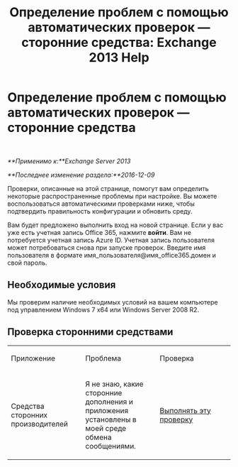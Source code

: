 ﻿---
title: 'Определение проблем с помощью автоматических проверок — сторонние средства: Exchange 2013 Help'
TOCTitle: Определение проблем с помощью автоматических проверок — сторонние средства
ms:assetid: 83b71e35-892e-44e3-9fce-c608b49bbc61
ms:mtpsurl: https://technet.microsoft.com/ru-ru/library/Dn793974(v=EXCHG.150)
ms:contentKeyID: 62633049
ms.date: 05/22/2018
mtps_version: v=EXCHG.150
ms.translationtype: MT
---

# Определение проблем с помощью автоматических проверок — сторонние средства

 

_**Применимо к:**Exchange Server 2013_

_**Последнее изменение раздела:**2016-12-09_

Проверки, описанные на этой странице, помогут вам определить некоторые распространенные проблемы при настройке. Вы можете воспользоваться автоматическими проверками ниже, чтобы подтвердить правильность конфигурации и обновить среду.

Вам будет предложено выполнить вход на новой странице. Если у вас уже есть учетная запись Office 365, нажмите **войти**. Вам не потребуется учетная запись Azure ID. Учетная запись пользователя может потребоваться снова при запуске проверок. Введите имя пользователя в формате имя\_пользователя@имя\_office365.домен и свой пароль.

## Необходимые условия

Мы проверим наличие необходимых условий на вашем компьютере под управлением Windows 7 x64 или Windows Server 2008 R2.

## Проверка сторонними средствами


<table>
<colgroup>
<col style="width: 33%" />
<col style="width: 33%" />
<col style="width: 33%" />
</colgroup>
<tbody>
<tr class="odd">
<td><p>Приложение</p></td>
<td><p>Проблема</p></td>
<td><p>Проверка</p></td>
</tr>
<tr class="even">
<td><p>Средства сторонних производителей</p></td>
<td><p>Я не знаю, какие сторонние дополнения и приложения установлены в моей среде обмена сообщениями.</p></td>
<td><p><a href="https://go.microsoft.com/?linkid=9834907">Выполнять эту проверку</a></p></td>
</tr>
</tbody>
</table>

